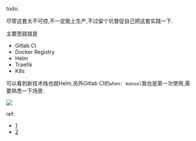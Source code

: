 todo.

尽管这套太不可控,不一定能上生产,不过留个坑督促自己把这套实践一下. 

主要思路就是

- Gitlab CI
- Docker Registry
- Helm
- Traefik
- K8s

可以看到新技术栈也就Helm,另外Gitlab CI的`when: manual`我也是第一次使用,需要熟悉一下场景. 

![](https://o4dyfn0ef.qnssl.com/image/2017-01-04-1-28fxkqiwUO6sC3C1Z_uCeA.png?imageView2/2/h/400) 

ref: 

- [1](https://articles.microservices.com/gitlab-consumer-driven-contracts-helm-and-kubernetes-b7235a60a1cb#.r65hsyb1c)
- [2](https://gitlab.com/consumer-driven-contract-helm-deployment)